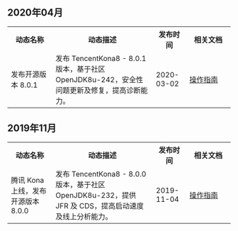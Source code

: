 ## 2020年04月
<table><tr>
<th width="20%">动态名称</th>
<th width="45%">动态描述</th>
<th width="15%">发布时间</th>
<th width="20%">相关文档</th>
</tr><tr>
<td>发布开源版本 8.0.1</td>
<td>发布 TencentKona8 - 8.0.1 版本，基于社区 OpenJDK8u-242，安全性问题更新及修复，提高诊断能力。</td>
<td>2020-03-02</td>
<td><a href="https://cloud.tencent.com/document/product/1149/38537">操作指南</a></td>
</tr></table>

## 2019年11月
<table><tr>
<th width="20%">动态名称</th>
<th width="45%">动态描述</th>
<th width="15%">发布时间</th>
<th width="20%">相关文档</th>
</tr><tr>
<td>腾讯 Kona 上线，发布开源版本 8.0.0</td>
<td>发布 TencentKona8 - 8.0.0 版本，基于社区 OpenJDK8u-232，提供 JFR 及 CDS，提高启动速度及线上分析能力。</td>
<td>2019-11-04</td>
<td><a href="https://cloud.tencent.com/document/product/1149/38537">操作指南</a></td>
</tr></table>
